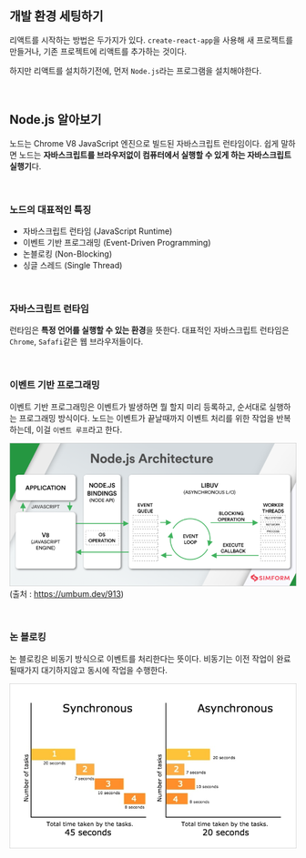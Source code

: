 ## 개발 환경 세팅하기

리액트를 시작하는 방법은 두가지가 있다. `create-react-app`을 사용해 새 프로젝트를 만들거나, 기존 프로젝트에 리액트를 추가하는 것이다.

하지만 리액트를 설치하기전에, 먼저 `Node.js`라는 프로그램을 설치해야한다.

 &nbsp;

## Node.js 알아보기

노드는 Chrome V8 JavaScript 엔진으로 빌드된 자바스크립트 런타임이다. 쉽게 말하면 노드는 **자바스크립트를 브라우저없이 컴퓨터에서 실행할 수 있게 하는 자바스크립트 실행기**다.

 &nbsp;

### 노드의 대표적인 특징

- 자바스크립트 런타임 (JavaScript Runtime)
- 이벤트 기반 프로그래밍 (Event-Driven Programming)
- 논블로킹 (Non-Blocking)
- 싱글 스레드 (Single Thread)

 &nbsp;

### 자바스크립트 런타임

런타임은 **특정 언어를 실행할 수 있는 환경**을 뜻한다. 대표적인 자바스크립트 런타임은 `Chrome`, `Safafi`같은 웹 브라우저들이다.

 &nbsp;

### 이벤트 기반 프로그래밍

이벤트 기반 프로그래밍은 이벤트가 발생하면 뭘 할지 미리 등록하고, 순서대로 실행하는 프로그래밍 방식이다. 노드는 이벤트가 끝날때까지 이벤트 처리를 위한 작업을 반복하는데, 이걸 `이벤트 루프`라고 한다.

![dev_setting_1](/images/dev_setting_1.png)<br>
(출처 : https://umbum.dev/913)

 &nbsp;

### 논 블로킹

논 블로킹은 비동기 방식으로 이벤트를 처리한다는 뜻이다. 비동기는 이전 작업이 완료될때가지 대기하지않고 동시에 작업을 수행한다.

![dev_setting_2](/images/dev_setting_2.png)<br>

&nbsp;